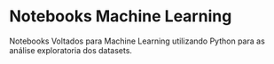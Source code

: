 # Notebooks Machine Learning
Notebooks Voltados para  Machine Learning utilizando Python para as análise exploratoria dos datasets. 
